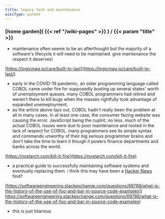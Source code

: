```yaml
---
title: legacy tech and maintenance
wikiType: parent
---
```

### [home garden]( {{< ref "/wiki-pages" >}} ) / {{< param "title" >}}
- maintenance often seems to be an afterthought but the majority of a software's lifecycle it will need to be 
maintained. give maintenance the respect it deserves!

[https://logicmag.io/care/built-to-last](https://logicmag.io/care/built-to-last/)
- early in the COVID-19 pandemic, an older programming language called COBOL came under fire for
supposedly busting up several states' worth of unemployment queues. many COBOL programmers had retired and weren't 
there to kill bugs when the masses rightfully took advantage of expanded unemeployment.
- as the article above lays out, COBOL hadn't really been the problem at all in many cases. In at least one case, 
the consumer facing website was causing the error. JavaScript being the cuplrit, no less. much of the actual 
COBOL issues were due to poor maintenance and rooted in the lack of respect for COBOL. many programmers see its 
simple syntax and commands unworthy of their big serious programmer brains and don't take the time to learn it 
though it powers finance departments and banks across the world.

[https://nostarch.com/kill-it-fire](https://nostarch.com/kill-it-fire)
- a practical guide to successfully maintaining software systems and eventually replacing them.
i think this may have been a [Hacker News](https://news.ycombinator.com/) find?

[https://softwareengineering.stackexchange.com/questions/69788/what-is-the-history-of-the-use-of-foo-and-bar-in-source-code-examples](
https://softwareengineering.stackexchange.com/questions/69788/what-is-the-history-of-the-use-of-foo-and-bar-in-source-code-examples)
- this is just hilarious

